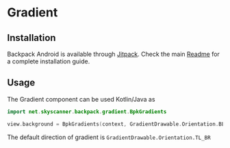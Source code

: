 # Gradient

## Installation

Backpack Android is available through [Jitpack](https://jitpack.io/#Skyscanner/backpack-android). Check the main [Readme](../../README.md#installation) for a complete installation guide.

## Usage

The Gradient component can be used Kotlin/Java as


```Kotlin
import net.skyscanner.backpack.gradient.BpkGradients

view.background = BpkGradients(context, GradientDrawable.Orientation.BL_TR)
```


The default direction of gradient is `GradientDrawable.Orientation.TL_BR`
